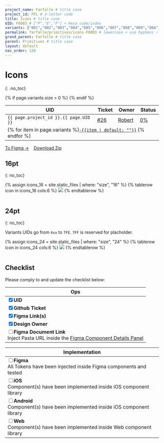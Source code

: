 ```yaml
---
project_name: Farfalle # title case
project_id: FFL # 3-letter code
title: Icons # title case
UID: F0003 # ["P","E","F"] + Hexa code/index
variants: ["001","002","003","004","005","006","007","008","009","00A","00B","00C","00D","00E","00F","010","011","012","013","014","015","016","017","018","019","01A","01B","01C","01D","01E","01F","020","021","022","023","024","401","402","403","404","405","406","407","408","409","40A","40B","40C","40D","40E","40F","410","411","412","413","414","415","416","417","418","419","41A","41B","41C","41D","41E","41F","420","421","422","423", "424", "425", "426", "427", "428", "3FF","7FF"] # all variants index
permalink: farfalle/primitives/icons-F0003 # lowercase + use hyphens › https://tinyurl.com/27kmc4rb
grand_parent: Farfalle # title case
parent: Primitives # title case
layout: default
nav_order: 120
---
```


<!-- FIXME — ↑↓ not clear where "3FF" and "7FF" are represented, in the local SVG yup but not inside the Zip archive  -->

# Icons
{: .no_toc}

<table class="headTopBorder">
  <thead>
    <tr>
      <th>UID</th>
      <th>Ticket</th>
      <th>Owner</th>
      <!-- <th>Options</th> -->
      <!-- <th>Tokens</th> -->
      <th>Status</th>
    </tr>
  </thead>
  <tbody>
    <tr>
      <td><code>{{ page.project_id }}.{{ page.UID }}</code></td>
      <td><a href="https://github.com/yummly/pasta/issues/26">&#35;26</a></td>
      <td><a href="https://github.com/robert-ANML">Robert</a></td>
      <!-- <td><span data-toolclip='TBD'><code>TBD</code></span></td> -->
      <!-- <td><a href="{{ site.url }}/pasta/assets/projects/{{ page.project_id }}/tokens/">Folder&nbsp;→</a></td> -->
      <td><a href="#accessibility-status"><span id="statusWidget"></span><span>0%</span></a></td>
    </tr>
    {% if page.variants.size > 0 %}
    <tr>
      <td colspan="4" class="pageHeaderVariantsRow">
        {% for item in page.variants %}<a href="#{{ page.UID }}-{{item}}"><code>-{{item | default: ""}}</code></a> {% endfor %}
      </td>
    </tr>
    {% endif %}
  </tbody>
</table>


<a href="https://www.figma.com/file/PU3d2lfOmmqlqw4Qkdiwai/Pasta-0.1.0?node-id=1932%3A89439" class="btn iconed figmaBadge">To Figma →</a> &nbsp;&nbsp; <a href="{{site.baseurl}}/assets/projects/{{page.project_id}}/assets/YPL.FFL.icons-221123.zip" class="btn iconed downloadBadge">Download Zip</a>

<!-- - TOC
{:toc} -->

## 16pt
{: no_toc}

<table class="tableOfIcons">
  <tbody>
    {% assign icons_16 = site.static_files | where: "size", "16" %}
    {% tablerow icon in icons_16 cols:6 %}
      <span data-toolclip="{{icon.basename}}">
        <img src="{{site.baseurl}}{{icon.path}}" id="{{icon.basename | remove: "YPL.FFL." | strip}}">
      </span>
    {% endtablerow %}
  </tbody>
</table>

## 24pt
{: no_toc}

Variants UIDs go from `4xx` to `7FE`. `7FF` is reserved for placholder.


<table class="tableOfIcons">
  <tbody>
    {% assign icons_24 = site.static_files | where: "size", "24" %}
    {% tablerow icon in icons_24 cols:6 %}
      <span data-toolclip="{{icon.basename}}">
        <img src="{{site.baseurl}}{{icon.path}}" id="{{icon.basename | remove: "YPL.FFL." | strip}}">
      </span>
    {% endtablerow %}
  </tbody>
</table>

## Checklist

 Please comply to and update the checklist below:

 |Ops|
 |---|
 |<input type="checkbox" data-status-category="ops" class="checklistItem" checked><strong>UID</strong>|
 |<input type="checkbox" data-status-category="ops" class="checklistItem" checked><strong>Github Ticket</strong>|
 |<input type="checkbox" data-status-category="ops" class="checklistItem" checked><strong>Figma Link(s)</strong>|
 |<input type="checkbox" data-status-category="ops" class="checklistItem" checked><strong>Design Owner</strong>|
 |<input type="checkbox" data-status-category="ops" class="checklistItem"><strong>Figma Document Link</strong><br>Inject Pasta URL inside the [Figma Component Details Panel](https://help.figma.com/hc/en-us/articles/360055203533-Use-the-Inspect-panel#View_component_details) |

 |Implementation|
 |---|
 |<input type="checkbox" data-status-category="implementation" class="checklistItem"><strong>Figma</strong><br>All Tokens have been injected inside Figma components and tested|
 |<input type="checkbox" data-status-category="implementation" class="checklistItem"><strong>iOS</strong><br>Component(s) have been implemented inside iOS component library|
 |<input type="checkbox" data-status-category="implementation" class="checklistItem"><strong>Android</strong><br>Component(s) have been implemented inside iOS component library|
 |<input type="checkbox" data-status-category="implementation" class="checklistItem"><strong>Web</strong><br>Component(s) have been implemented inside Web component library|
